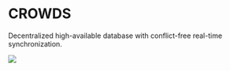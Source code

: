 # CROWDS

Decentralized high-available database with conflict-free real-time synchronization.

![](https://i.imgur.com/jBnmgeS.png)
